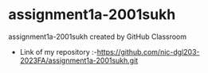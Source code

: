# assignment1a-2001sukh
assignment1a-2001sukh created by GitHub Classroom
- Link of my repository :-https://github.com/nic-dgl203-2023FA/assignment1a-2001sukh.git  
